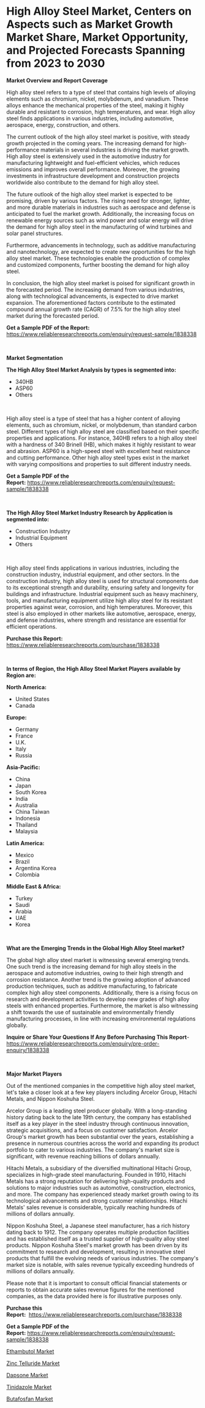 <p><h1>High Alloy Steel Market, Centers on Aspects such as Market Growth Market Share, Market Opportunity, and Projected Forecasts Spanning from 2023 to 2030</h1></p><p><strong>Market Overview and Report Coverage</strong></p>
<p><p>High alloy steel refers to a type of steel that contains high levels of alloying elements such as chromium, nickel, molybdenum, and vanadium. These alloys enhance the mechanical properties of the steel, making it highly durable and resistant to corrosion, high temperatures, and wear. High alloy steel finds applications in various industries, including automotive, aerospace, energy, construction, and others.</p><p>The current outlook of the high alloy steel market is positive, with steady growth projected in the coming years. The increasing demand for high-performance materials in several industries is driving the market growth. High alloy steel is extensively used in the automotive industry for manufacturing lightweight and fuel-efficient vehicles, which reduces emissions and improves overall performance. Moreover, the growing investments in infrastructure development and construction projects worldwide also contribute to the demand for high alloy steel.</p><p>The future outlook of the high alloy steel market is expected to be promising, driven by various factors. The rising need for stronger, lighter, and more durable materials in industries such as aerospace and defense is anticipated to fuel the market growth. Additionally, the increasing focus on renewable energy sources such as wind power and solar energy will drive the demand for high alloy steel in the manufacturing of wind turbines and solar panel structures.</p><p>Furthermore, advancements in technology, such as additive manufacturing and nanotechnology, are expected to create new opportunities for the high alloy steel market. These technologies enable the production of complex and customized components, further boosting the demand for high alloy steel.</p><p>In conclusion, the high alloy steel market is poised for significant growth in the forecasted period. The increasing demand from various industries, along with technological advancements, is expected to drive market expansion. The aforementioned factors contribute to the estimated compound annual growth rate (CAGR) of 7.5% for the high alloy steel market during the forecasted period.</p></p>
<p><strong>Get a Sample PDF of the Report:</strong> <a href="https://www.reliableresearchreports.com/enquiry/request-sample/1838338">https://www.reliableresearchreports.com/enquiry/request-sample/1838338</a></p>
<p>&nbsp;</p>
<p><strong>Market Segmentation</strong></p>
<p><strong>The High Alloy Steel Market Analysis by types is segmented into:</strong></p>
<p><ul><li>340HB</li><li>ASP60</li><li>Others</li></ul></p>
<p>&nbsp;</p>
<p><p>High alloy steel is a type of steel that has a higher content of alloying elements, such as chromium, nickel, or molybdenum, than standard carbon steel. Different types of high alloy steel are classified based on their specific properties and applications. For instance, 340HB refers to a high alloy steel with a hardness of 340 Brinell (HB), which makes it highly resistant to wear and abrasion. ASP60 is a high-speed steel with excellent heat resistance and cutting performance. Other high alloy steel types exist in the market with varying compositions and properties to suit different industry needs.</p></p>
<p><strong>Get a Sample PDF of the Report:</strong>&nbsp;<a href="https://www.reliableresearchreports.com/enquiry/request-sample/1838338">https://www.reliableresearchreports.com/enquiry/request-sample/1838338</a></p>
<p>&nbsp;</p>
<p><strong>The High Alloy Steel Market Industry Research by Application is segmented into:</strong></p>
<p><ul><li>Construction Industry</li><li>Industrial Equipment</li><li>Others</li></ul></p>
<p>&nbsp;</p>
<p><p>High alloy steel finds applications in various industries, including the construction industry, industrial equipment, and other sectors. In the construction industry, high alloy steel is used for structural components due to its exceptional strength and durability, ensuring safety and longevity for buildings and infrastructure. Industrial equipment such as heavy machinery, tools, and manufacturing equipment utilize high alloy steel for its resistant properties against wear, corrosion, and high temperatures. Moreover, this steel is also employed in other markets like automotive, aerospace, energy, and defense industries, where strength and resistance are essential for efficient operations.</p></p>
<p><strong>Purchase this Report:</strong>&nbsp; <a href="https://www.reliableresearchreports.com/purchase/1838338">https://www.reliableresearchreports.com/purchase/1838338</a></p>
<p>&nbsp;</p>
<p><strong>In terms of Region, the High Alloy Steel Market Players available by Region are:</strong></p>
<p>
    <p> <strong> North America: </strong>
        <ul>
            <li>United States</li>
            <li>Canada</li>
        </ul>
        </p> 
    <p> <strong> Europe: </strong>
        <ul>
            <li>Germany</li>
            <li>France</li>
            <li>U.K.</li>
            <li>Italy</li>
            <li>Russia</li>
        </ul>
        </p> 
    <p> <strong> Asia-Pacific: </strong>
        <ul>
            <li>China</li>
            <li>Japan</li>
            <li>South Korea</li>
            <li>India</li>
            <li>Australia</li>
            <li>China Taiwan</li>
            <li>Indonesia</li>
            <li>Thailand</li>
            <li>Malaysia</li>
        </ul>
        </p> 
    <p> <strong> Latin America: </strong>
        <ul>
            <li>Mexico</li>
            <li>Brazil</li>
            <li>Argentina Korea</li>
            <li>Colombia</li>
        </ul>
        </p> 
    <p> <strong> Middle East & Africa: </strong>
        <ul>
            <li>Turkey</li>
            <li>Saudi</li>
            <li>Arabia</li>
            <li>UAE</li>
            <li>Korea</li>
        </ul>
    </p>
    </p>
<p>&nbsp;</p>
<p><strong>What are the Emerging Trends in the Global High Alloy Steel market?</strong></p>
<p><p>The global high alloy steel market is witnessing several emerging trends. One such trend is the increasing demand for high alloy steels in the aerospace and automotive industries, owing to their high strength and corrosion resistance. Another trend is the growing adoption of advanced production techniques, such as additive manufacturing, to fabricate complex high alloy steel components. Additionally, there is a rising focus on research and development activities to develop new grades of high alloy steels with enhanced properties. Furthermore, the market is also witnessing a shift towards the use of sustainable and environmentally friendly manufacturing processes, in line with increasing environmental regulations globally.</p></p>
<p><strong>Inquire or Share Your Questions If Any Before Purchasing This Report</strong>- <a href="https://www.reliableresearchreports.com/enquiry/pre-order-enquiry/1838338">https://www.reliableresearchreports.com/enquiry/pre-order-enquiry/1838338</a></p>
<p>&nbsp;</p>
<p><strong>Major Market Players</strong></p>
<p><p>Out of the mentioned companies in the competitive high alloy steel market, let's take a closer look at a few key players including Arcelor Group, Hitachi Metals, and Nippon Koshuha Steel.</p><p>Arcelor Group is a leading steel producer globally. With a long-standing history dating back to the late 19th century, the company has established itself as a key player in the steel industry through continuous innovation, strategic acquisitions, and a focus on customer satisfaction. Arcelor Group's market growth has been substantial over the years, establishing a presence in numerous countries across the world and expanding its product portfolio to cater to various industries. The company's market size is significant, with revenue reaching billions of dollars annually.</p><p>Hitachi Metals, a subsidiary of the diversified multinational Hitachi Group, specializes in high-grade steel manufacturing. Founded in 1910, Hitachi Metals has a strong reputation for delivering high-quality products and solutions to major industries such as automotive, construction, electronics, and more. The company has experienced steady market growth owing to its technological advancements and strong customer relationships. Hitachi Metals' sales revenue is considerable, typically reaching hundreds of millions of dollars annually.</p><p>Nippon Koshuha Steel, a Japanese steel manufacturer, has a rich history dating back to 1912. The company operates multiple production facilities and has established itself as a trusted supplier of high-quality alloy steel products. Nippon Koshuha Steel's market growth has been driven by its commitment to research and development, resulting in innovative steel products that fulfill the evolving needs of various industries. The company's market size is notable, with sales revenue typically exceeding hundreds of millions of dollars annually.</p><p>Please note that it is important to consult official financial statements or reports to obtain accurate sales revenue figures for the mentioned companies, as the data provided here is for illustrative purposes only.</p></p>
<p><strong>Purchase this Report:</strong>&nbsp;&nbsp;<a href="https://www.reliableresearchreports.com/purchase/1838338">https://www.reliableresearchreports.com/purchase/1838338</a></p>
<p></p>
<p><strong>Get a Sample PDF of the Report:</strong>&nbsp;<a href="https://www.reliableresearchreports.com/enquiry/request-sample/1838338">https://www.reliableresearchreports.com/enquiry/request-sample/1838338</a></p>
<p><p><a href="https://github.com/prosalinda88/Market-Research-Report-List-1/blob/main/ethambutol-market.md">Ethambutol Market</a></p><p><a href="https://github.com/abbypearson7765/Market-Research-Report-List-1/blob/main/zinc-telluride-market.md">Zinc Telluride Market</a></p><p><a href="https://github.com/amae102299/Market-Research-Report-List-1/blob/main/dapsone-market.md">Dapsone Market</a></p><p><a href="https://github.com/jonneygiverf/Market-Research-Report-List-1/blob/main/tinidazole-market.md">Tinidazole Market</a></p><p><a href="https://github.com/dziulagalemab/Market-Research-Report-List-1/blob/main/butafosfan-market.md">Butafosfan Market</a></p></p>